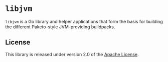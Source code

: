 # `libjvm`
`libjvm` is a Go library and helper applications that form the basis for
building the different Paketo-style JVM-providing buildpacks.

## License
This library is released under version 2.0 of the [Apache License][a].

[a]: https://www.apache.org/licenses/LICENSE-2.0

